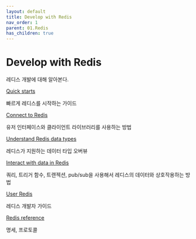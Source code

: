 ```yaml
---
layout: default
title: Develop with Redis
nav_order: 1
parent: 01.Redis
has_children: true
---
```


# Develop with Redis

레디스 개발에 대해 알아본다.

[Quick starts]()

빠르게 레디스를 시작하는 가이드

[Connect to Redis]( )

유저 인터페이스와 클라이언트 라이브러리를 사용하는 방법

[Understand Redis data types]()

레디스가 지원하는 데이터 타입 오버뷰

[Interact with data in Redis]()

쿼리, 트리거 함수, 트랜젝션, pub/sub을 사용해서 레디스의 데이터와 상호작용하는 방법

[User Redis]()

레디스 개발자 가이드

[Redis reference]()

명세, 프로토콜